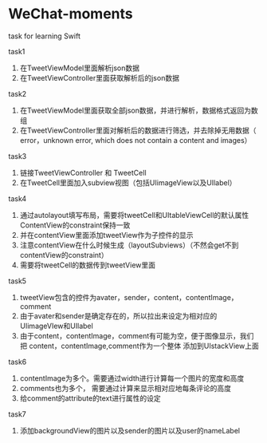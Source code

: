 # WeChat-moments
task for learning Swift

task1
1. 在TweetViewModel里面解析json数据
2. 在TweetViewController里面获取解析后的json数据

task2
1. 在TweetViewModel里面获取全部json数据，并进行解析，数据格式返回为数组
2. 在TweetViewController里面对解析后的数据进行筛选，并去除掉无用数据（
error，unknown error, which does not contain a content and images）

task3
1. 链接TweetViewController 和 TweetCell
2. 在TweetCell里面加入subview视图（包括UIimageView以及UIlabel）

task4 
1. 通过autolayout填写布局，需要将tweetCell和UItableViewCell的默认属性ContentView的constraint保持一致
2. 并在contentView里面添加tweetView作为子控件的显示
3. 注意contentView在什么时候生成（layoutSubviews）（不然会get不到contentView的constraint）
4. 需要将tweetCell的数据传到tweetView里面

task5
1. tweetView包含的控件为avater，sender，content，contentImage，comment
2. 由于avater和sender是确定存在的，所以拉出来设定为相对应的UIimageVIew和UIlabel
3. 由于content，contentImage，comment有可能为空，便于图像显示，我们把
content，contentImage,comment作为一个整体 添加到UIstackView上面

task6
1. contentImage为多个。需要通过width进行计算每一个图片的宽度和高度
2. comments也为多个， 需要通过计算来显示相对应地每条评论的高度
3. 给comment的attribute的text进行属性的设定

task7
1. 添加backgroundView的图片以及sender的图片以及user的nameLabel


